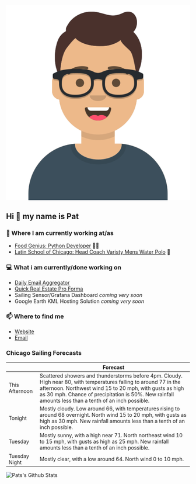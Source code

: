 [![Social banner for p-j-falconer](https://raw.githubusercontent.com/P-J-FALCONER/P-J-FALCONER/master/assets/avataaars.svg)](https://patfalconer.com/)
## Hi :wave: my name is Pat

### 💼 Where I am currently working at/as
- [Food Genius: Python Developer](https://getfoodgenius.com/) 🍔🐍
- [Latin School of Chicago: Head Coach Varisty Mens Water Polo](https://www.latinschool.org/) 🤽


### 💻 What i am currently/done working on
 - [Daily Email Aggregator](https://github.com/P-J-FALCONER/dott_daily_mail)
 - [Quick Real Estate Pro Forma](https://github.com/P-J-FALCONER/henry)
 - Sailing Sensor/Grafana Dashboard *coming very soon*
 - Google Earth KML Hosting Solution *coming very soon*

### 📫 Where to find me
 - [Website](https://patfalconer.com/)
 - [Email](mailto:patrick.j.falconer@gmail.com)


### Chicago Sailing Forecasts
|   | Forecast  |
|---|---|
| This Afternoon | Scattered showers and thunderstorms before 4pm. Cloudy. High near 80, with temperatures falling to around 77 in the afternoon. Northwest wind 15 to 20 mph, with gusts as high as 30 mph. Chance of precipitation is 50%. New rainfall amounts less than a tenth of an inch possible. |
| Tonight | Mostly cloudy. Low around 66, with temperatures rising to around 68 overnight. North wind 15 to 20 mph, with gusts as high as 30 mph. New rainfall amounts less than a tenth of an inch possible. |
| Tuesday | Mostly sunny, with a high near 71. North northeast wind 10 to 15 mph, with gusts as high as 25 mph. New rainfall amounts less than a tenth of an inch possible. |
| Tuesday Night | Mostly clear, with a low around 64. North wind 0 to 10 mph. |

![Pats's Github Stats](https://github-readme-stats.vercel.app/api?username=p-j-falconer&show_icons=true&theme=radical)
